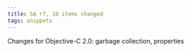 ```yaml
---
title: SA r7, 10 items changed
tags: snippets
---
```


Changes for Objective-C 2.0: garbage collection, properties
